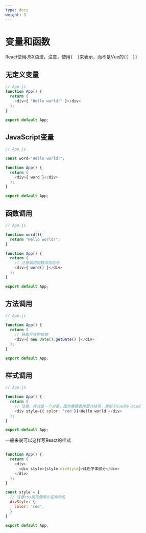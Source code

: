 ```yaml
---
type: docs
weight: 3
---
```


# 变量和函数

React使用JSX语法，注意，使用`{  }`来表示，而不是Vue的`{{  }}`

## 无定义变量

```js
// App.js
function App() {
  return (
    <div>{ "Hello world!" }</div>
  );
}

export default App;
```

## JavaScript变量

```js
// App.js

const word="Hello world!";

function App() {
  return (
    <div>{ word }</div>
  );
}

export default App;
```

## 函数调用

```js
// App.js

function word(){
  return "Hello world!";
}

function App() {
  return (
    // 注意调用函数添加括号
    <div>{ word() }</div>
  );
}

export default App;
```

## 方法调用

```js
// App.js

function App() {
  return (
    // 获取今天的日期
    <div>{ new Date().getDate() }</div>
  );
}

export default App;
```

## 样式调用

```js
// App.js

function App() {
  return (
    // 注意，样式是一个对象，因为需要套两层大括号，类似于Vue的v-bind
    <div style={{ color: 'red'}}>Hello world!</div>
  );
}

export default App;
```

一般来说可以这样写React的样式

```js

function App() {
  return (
    <div>
      <div style={style.divStyle}>红色字体部分</div>
    </div>
  );
}

const style = {
  // 注意css属性使用小驼峰命名
  divStyle: {
    color: 'red',
  }
}

export default App;

```